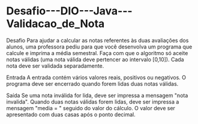 # Desafio---DIO---Java---Validacao_de_Nota
Desafio Para ajudar a calcular as notas referentes às duas avaliações dos alunos, uma professora pediu para que você desenvolva um programa que calcule e imprima a média semestral. Faça com que o algoritmo só aceite notas válidas (uma nota válida deve pertencer ao intervalo [0,10]). Cada nota deve ser validada separadamente. 

Entrada A entrada contém vários valores reais, positivos ou negativos. O programa deve ser encerrado quando forem lidas duas notas válidas. 

Saída Se uma nota inválida  for lida, deve ser impressa a mensagem "nota invalida". Quando duas notas válidas forem lidas, deve ser impressa a mensagem "media = " seguido do valor do cálculo. O valor deve ser apresentado com duas casas após o ponto decimal.
